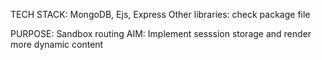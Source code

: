 TECH STACK: MongoDB, Ejs, Express
Other libraries: check package file


PURPOSE: Sandbox routing
AIM: Implement sesssion storage and render more dynamic content 